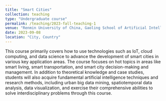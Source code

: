 ```yaml
---
title: "Smart Cities"
collection: teaching
type: "Undergraduate course"
permalink: /teaching/2023-fall-teaching-1
venue: "Renmin University of China, Gaoling School of Artificial Intelligence"
date: 2023-09-08
location: "City, Country"
---
```


This course primarily covers how to use technologies such as IoT, cloud computing, and data science to advance the development of smart cities in various key application areas. The course focuses on hot topics in areas like smart living, smart transportation, and smart city decision-making and management. In addition to theoretical knowledge and case studies, students will also acquire fundamental artificial intelligence techniques and research methods, including urban big data mining, spatiotemporal data analysis, data visualization, and exercise their comprehensive abilities to solve interdisciplinary problems through this course.
